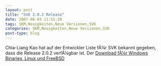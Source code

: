 ```yaml
---
layout: post
title: "SVK 2.0.2 Release"
date: 2007-08-03 11:51:28
tags: SKM,Neuigkeiten,Neue Versionen,SVK
categories: SKM,Neuigkeiten,Neue Versionen,SVK
post-type: blog
---
```

Chia-Liang Kao hat auf der Entwickler Liste fÃ¼r SVK bekannt gegeben, dass die Release 2.0.2 verfÃ¼gbar ist. Der <a href="http://download.bestpractical.com/pub/svk/2.0.2">Download  fÃ¼r Windows Binaries, Linux und FreeBSD</a>